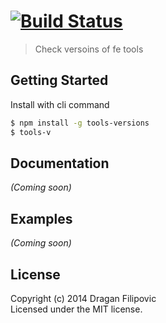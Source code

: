#  [![Build Status](https://secure.travis-ci.org/easingthemes/tools-versions.png?branch=master)](http://travis-ci.org/easingthemes/tools-versions)

> Check versoins of fe tools


## Getting Started

Install with cli command

```sh
$ npm install -g tools-versions
$ tools-v
```

## Documentation

_(Coming soon)_

## Examples

_(Coming soon)_

## License

Copyright (c) 2014 Dragan Filipovic  
Licensed under the MIT license.
